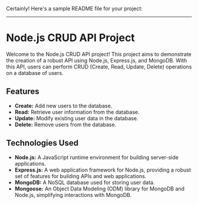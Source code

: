 Certainly! Here's a sample README file for your project:

---

# Node.js CRUD API Project

Welcome to the Node.js CRUD API project! This project aims to demonstrate the creation of a robust API using Node.js, Express.js, and MongoDB. With this API, users can perform CRUD (Create, Read, Update, Delete) operations on a database of users.

## Features

- **Create:** Add new users to the database.
- **Read:** Retrieve user information from the database.
- **Update:** Modify existing user data in the database.
- **Delete:** Remove users from the database.

## Technologies Used

- **Node.js:** A JavaScript runtime environment for building server-side applications.
- **Express.js:** A web application framework for Node.js, providing a robust set of features for building APIs and web applications.
- **MongoDB:** A NoSQL database used for storing user data.
- **Mongoose:** An Object Data Modeling (ODM) library for MongoDB and Node.js, simplifying interactions with MongoDB.


